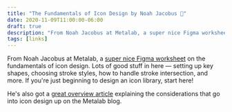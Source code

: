 ```yaml
---
title: "The Fundamentals of Icon Design by Noah Jacobus 🔗"
date: 2020-11-09T11:00:00-06:00
draft: true
description: "From Noah Jacobus at Metalab, a super nice Figma worksheet on the fundamentals of icon design. Lots of good stuff in here — setting up key shapes, choosing stroke styles, how to handle stroke intersection, and more."
tags: [links]
---
```


From Noah Jacobus at Metalab, a [super nice Figma worksheet](https://www.figma.com/community/file/868494350497530898/Icons-%26-You-%E2%80%93-Fundamentals-Worksheet) on the fundamentals of icon design. Lots of good stuff in here — setting up key shapes, choosing stroke styles, how to handle stroke intersection, and more. If you're just beginning to design an icon library, start here! 

He's also got a [great overview article](https://www.metalab.co/blog/fundamentals-of-icon-design) explaining the considerations that go into icon design up on the Metalab blog.